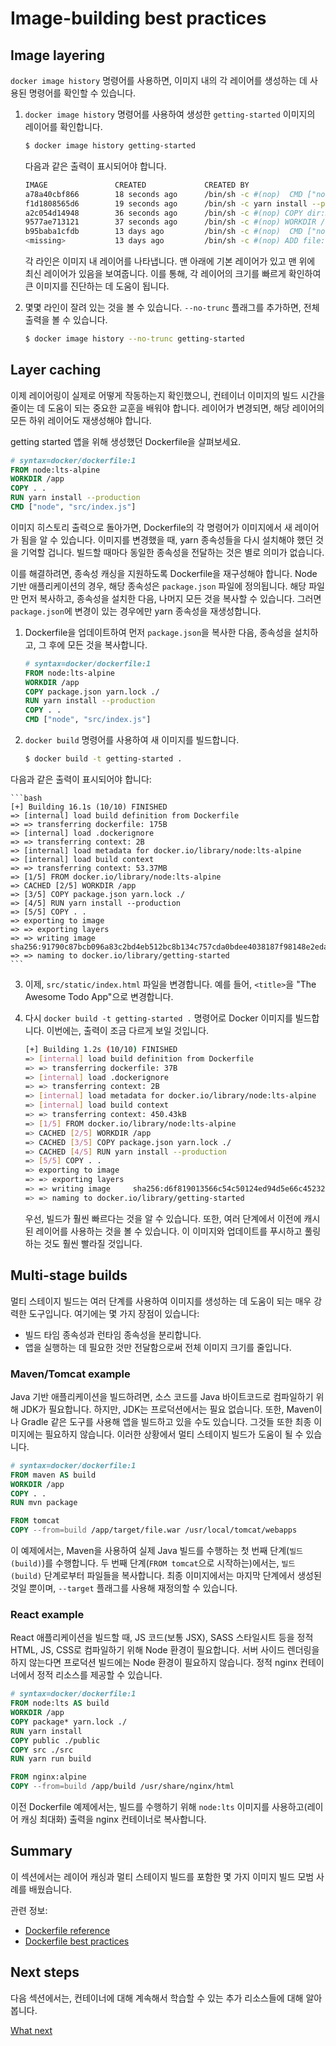 # Image-building best practices

## Image layering

`docker image history` 명령어를 사용하면, 이미지 내의 각 레이어를 생성하는 데 사용된 명령어를 확인할 수 있습니다.

1. `docker image history` 명령어를 사용하여 생성한 `getting-started` 이미지의 레이어를 확인합니다.

   ```bash
   $ docker image history getting-started
   ```

   다음과 같은 출력이 표시되어야 합니다.

   ```bash
   IMAGE               CREATED             CREATED BY                                      SIZE                COMMENT
   a78a40cbf866        18 seconds ago      /bin/sh -c #(nop)  CMD ["node" "src/index.j…    0B
   f1d1808565d6        19 seconds ago      /bin/sh -c yarn install --production            85.4MB
   a2c054d14948        36 seconds ago      /bin/sh -c #(nop) COPY dir:5dc710ad87c789593…   198kB
   9577ae713121        37 seconds ago      /bin/sh -c #(nop) WORKDIR /app                  0B
   b95baba1cfdb        13 days ago         /bin/sh -c #(nop)  CMD ["node"]                 0B
   <missing>           13 days ago         /bin/sh -c #(nop) ADD file:e69d441d729412d24…   5.59MB
   ```

   각 라인은 이미지 내 레이어를 나타냅니다. 맨 아래에 기본 레이어가 있고 맨 위에 최신 레이어가 있음을 보여줍니다. 이를 통해, 각 레이어의 크기를 빠르게 확인하여 큰 이미지를 진단하는 데 도움이 됩니다.

2. 몇몇 라인이 잘려 있는 것을 볼 수 있습니다. `--no-trunc` 플래그를 추가하면, 전체 출력을 볼 수 있습니다.

   ```bash
   $ docker image history --no-trunc getting-started
   ```

## Layer caching

이제 레이어링이 실제로 어떻게 작동하는지 확인했으니, 컨테이너 이미지의 빌드 시간을 줄이는 데 도움이 되는 중요한 교훈을 배워야 합니다. 레이어가 변경되면, 해당 레이어의 모든 하위 레이어도 재생성해야 합니다.

getting started 앱을 위해 생성했던 Dockerfile을 살펴보세요.

```dockerfile
# syntax=docker/dockerfile:1
FROM node:lts-alpine
WORKDIR /app
COPY . .
RUN yarn install --production
CMD ["node", "src/index.js"]
```

이미지 히스토리 출력으로 돌아가면, Dockerfile의 각 명령어가 이미지에서 새 레이어가 됨을 알 수 있습니다. 이미지를 변경했을 때, yarn 종속성들을 다시 설치해야 했던 것을 기억할 겁니다. 빌드할 때마다 동일한 종속성을 전달하는 것은 별로 의미가 없습니다.

이를 해결하려면, 종속성 캐싱을 지원하도록 Dockerfile을 재구성해야 합니다. Node 기반 애플리케이션의 경우, 해당 종속성은 `package.json` 파일에 정의됩니다. 해당 파일만 먼저 복사하고, 종속성을 설치한 다음, 나머지 모든 것을 복사할 수 있습니다. 그러면 `package.json`에 변경이 있는 경우에만 yarn 종속성을 재생성합니다.

1. Dockerfile을 업데이트하여 먼저 `package.json`을 복사한 다음, 종속성을 설치하고, 그 후에 모든 것을 복사합니다.

   ```dockerfile
   # syntax=docker/dockerfile:1
   FROM node:lts-alpine
   WORKDIR /app
   COPY package.json yarn.lock ./
   RUN yarn install --production
   COPY . .
   CMD ["node", "src/index.js"]
   ```

2. `docker build` 명령어를 사용하여 새 이미지를 빌드합니다.

   ```bash
   $ docker build -t getting-started .
   ```

다음과 같은 출력이 표시되어야 합니다:

    ```bash
    [+] Building 16.1s (10/10) FINISHED
    => [internal] load build definition from Dockerfile
    => => transferring dockerfile: 175B
    => [internal] load .dockerignore
    => => transferring context: 2B
    => [internal] load metadata for docker.io/library/node:lts-alpine
    => [internal] load build context
    => => transferring context: 53.37MB
    => [1/5] FROM docker.io/library/node:lts-alpine
    => CACHED [2/5] WORKDIR /app
    => [3/5] COPY package.json yarn.lock ./
    => [4/5] RUN yarn install --production
    => [5/5] COPY . .
    => exporting to image
    => => exporting layers
    => => writing image     sha256:91790c87bcb096a83c2bd4eb512bc8b134c757cda0bdee4038187f98148e2eda
    => => naming to docker.io/library/getting-started
    ```

3. 이제, `src/static/index.html` 파일을 변경합니다. 예를 들어, `<title>`을 "The Awesome Todo App"으로 변경합니다.

4. 다시 `docker build -t getting-started .` 명령어로 Docker 이미지를 빌드합니다. 이번에는, 출력이 조금 다르게 보일 것입니다.

   ```bash
   [+] Building 1.2s (10/10) FINISHED
   => [internal] load build definition from Dockerfile
   => => transferring dockerfile: 37B
   => [internal] load .dockerignore
   => => transferring context: 2B
   => [internal] load metadata for docker.io/library/node:lts-alpine
   => [internal] load build context
   => => transferring context: 450.43kB
   => [1/5] FROM docker.io/library/node:lts-alpine
   => CACHED [2/5] WORKDIR /app
   => CACHED [3/5] COPY package.json yarn.lock ./
   => CACHED [4/5] RUN yarn install --production
   => [5/5] COPY . .
   => exporting to image
   => => exporting layers
   => => writing image     sha256:d6f819013566c54c50124ed94d5e66c452325327217f4f04399b45f94e37d25
   => => naming to docker.io/library/getting-started
   ```

   우선, 빌드가 훨씬 빠르다는 것을 알 수 있습니다. 또한, 여러 단계에서 이전에 캐시된 레이어를 사용하는 것을 볼 수 있습니다. 이 이미지와 업데이트를 푸시하고 풀링하는 것도 훨씬 빨라질 것입니다.

## Multi-stage builds

멀티 스테이지 빌드는 여러 단계를 사용하여 이미지를 생성하는 데 도움이 되는 매우 강력한 도구입니다. 여기에는 몇 가지 장점이 있습니다:

- 빌드 타임 종속성과 런타임 종속성을 분리합니다.
- 앱을 실행하는 데 필요한 것만 전달함으로써 전체 이미지 크기를 줄입니다.

### Maven/Tomcat example

Java 기반 애플리케이션을 빌드하려면, 소스 코드를 Java 바이트코드로 컴파일하기 위해 JDK가 필요합니다. 하지만, JDK는 프로덕션에서는 필요 없습니다. 또한, Maven이나 Gradle 같은 도구를 사용해 앱을 빌드하고 있을 수도 있습니다. 그것들 또한 최종 이미지에는 필요하지 않습니다. 이러한 상황에서 멀티 스테이지 빌드가 도움이 될 수 있습니다.

```dockerfile
# syntax=docker/dockerfile:1
FROM maven AS build
WORKDIR /app
COPY . .
RUN mvn package

FROM tomcat
COPY --from=build /app/target/file.war /usr/local/tomcat/webapps
```

이 예제에서는, Maven을 사용하여 실제 Java 빌드를 수행하는 첫 번째 단계(`빌드(build)`)를 수행합니다. 두 번째 단계(`FROM tomcat`으로 시작하는)에서는, `빌드(build)` 단계로부터 파일들을 복사합니다. 최종 이미지에서는 마지막 단계에서 생성된 것일 뿐이며, `--target` 플래그를 사용해 재정의할 수 있습니다.

### React example

React 애플리케이션을 빌드할 때, JS 코드(보통 JSX), SASS 스타일시트 등을 정적 HTML, JS, CSS로 컴파일하기 위해 Node 환경이 필요합니다. 서버 사이드 렌더링을 하지 않는다면 프로덕션 빌드에는 Node 환경이 필요하지 않습니다. 정적 nginx 컨테이너에서 정적 리소스를 제공할 수 있습니다.

```dockerfile
# syntax=docker/dockerfile:1
FROM node:lts AS build
WORKDIR /app
COPY package* yarn.lock ./
RUN yarn install
COPY public ./public
COPY src ./src
RUN yarn run build

FROM nginx:alpine
COPY --from=build /app/build /usr/share/nginx/html
```

이전 Dockerfile 예제에서는, 빌드를 수행하기 위해 `node:lts` 이미지를 사용하고(레이어 캐싱 최대화) 출력을 nginx 컨테이너로 복사합니다.

## Summary

이 섹션에서는 레이어 캐싱과 멀티 스테이지 빌드를 포함한 몇 가지 이미지 빌드 모범 사례를 배웠습니다.

관련 정보:

- [Dockerfile reference](https://docs.docker.com/reference/dockerfile/)
- [Dockerfile best practices](https://docs.docker.com/build/building/best-practices/)

## Next steps

다음 섹션에서는, 컨테이너에 대해 계속해서 학습할 수 있는 추가 리소스들에 대해 알아봅니다.

[What next](/#/get-started/workshop/10_what_next)
